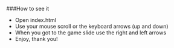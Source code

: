 ###How to see it

* Open index.html
* Use your mouse scroll or the keyboard arrows (up and down)
* When you got to the game slide use the right and left arrows
* Enjoy, thank you!